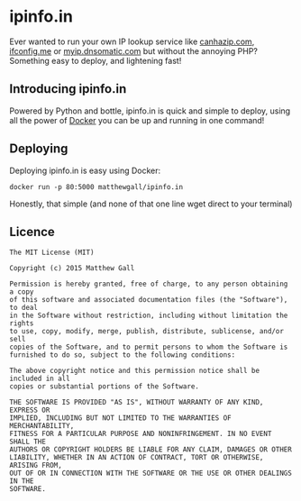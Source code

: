 # ipinfo.in

Ever wanted to run your own IP lookup service like [canhazip.com](http://canhazip.com), [ifconfig.me](http://ifconfig.me) or [myip.dnsomatic.com](http://myip.dnsomatic.com) but without the annoying PHP? Something easy to deploy, and lightening fast!

## Introducing ipinfo.in
Powered by Python and bottle, ipinfo.in is quick and simple to deploy, using all the power of [Docker](https://docker.io) you can be up and running in one command!

## Deploying
Deploying ipinfo.in is easy using Docker:

    docker run -p 80:5000 matthewgall/ipinfo.in

Honestly, that simple (and none of that one line wget direct to your terminal)

## Licence

    The MIT License (MIT)

    Copyright (c) 2015 Matthew Gall

    Permission is hereby granted, free of charge, to any person obtaining a copy
    of this software and associated documentation files (the "Software"), to deal
    in the Software without restriction, including without limitation the rights
    to use, copy, modify, merge, publish, distribute, sublicense, and/or sell
    copies of the Software, and to permit persons to whom the Software is
    furnished to do so, subject to the following conditions:

    The above copyright notice and this permission notice shall be included in all
    copies or substantial portions of the Software.

    THE SOFTWARE IS PROVIDED "AS IS", WITHOUT WARRANTY OF ANY KIND, EXPRESS OR
    IMPLIED, INCLUDING BUT NOT LIMITED TO THE WARRANTIES OF MERCHANTABILITY,
    FITNESS FOR A PARTICULAR PURPOSE AND NONINFRINGEMENT. IN NO EVENT SHALL THE
    AUTHORS OR COPYRIGHT HOLDERS BE LIABLE FOR ANY CLAIM, DAMAGES OR OTHER
    LIABILITY, WHETHER IN AN ACTION OF CONTRACT, TORT OR OTHERWISE, ARISING FROM,
    OUT OF OR IN CONNECTION WITH THE SOFTWARE OR THE USE OR OTHER DEALINGS IN THE
    SOFTWARE.
